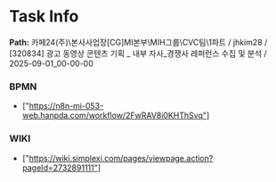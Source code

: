 # Task Info

**Path:** 카페24(주)\본사사업장\[CG]MI본부\MIH그룹\CVC팀\1파트 / jhkim28 / [320834] 광고 동영상 콘텐츠 기획 _ 내부 자사_경쟁사 레퍼런스 수집 및 분석 / 2025-09-01_00-00-00

### BPMN
- ["https://n8n-mi-053-web.hanpda.com/workflow/2FwRAV8i0KHThSvq"]

### WIKI
- ["https://wiki.simplexi.com/pages/viewpage.action?pageId=2732891111"]

